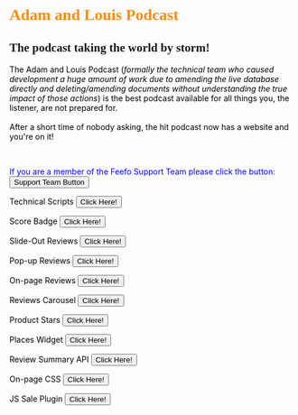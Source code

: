 <html lang="en">
<head>
    <meta charset="UTF-8">
    <style>
        h1   {color: darkorange;}
        p    {color: black;}
    </style>
</head>
<body>
<h1 style="font-family:verdana;">Adam and Louis Podcast</h1>
<h2 style="font-family:Comic sans MS;">The podcast taking the world by storm!</h2>
<p>The Adam and Louis Podcast (<em>formally the technical team who caused development a huge amount of work due to amending the live database directly and deleting/amending documents without understanding the true impact of those actions</em>) is the best podcast available for all things you, the listener, are not prepared for.
    <br /><br /> After a short time of nobody asking, the hit podcast now has a website and you're on it!</p>
<br />
<p id="demo" style="color:blue;">If you are a member of the Feefo Support Team please click the button: <button type="button" onclick='document.getElementById("demo").innerHTML = "Hello Support Team!"'>Support Team Button</button></p>

<form action="technical_data-cleanup.html"><p>Technical Scripts    <button type="submit">Click Here!</button></p></form>

<form action="score_badge.html"><p>Score Badge    <button type="submit">Click Here!</button></p></form>
<form action="slide_out.html"><p>Slide-Out Reviews    <button type="submit">Click Here!</button></p></form>
<form action="pop_up.html"><p>Pop-up Reviews    <button type="submit">Click Here!</button></p></form>
<form action="on_page.html"><p>On-page Reviews    <button type="submit">Click Here!</button></p></form>
<form action="reviews_carousel.html"><p>Reviews Carousel    <button type="submit">Click Here!</button></p></form>
<form action="product_stars.html"><p>Product Stars    <button type="submit">Click Here!</button></p></form>
<form action="places_widget.html"><p>Places Widget    <button type="submit">Click Here!</button></p></form>
<form action="ReviewSummaryAPI.html"><p>Review Summary API   <button type="submit">Click Here!</button></p></form>
<form action="on_page_css.html"><p>On-page CSS  <button type="submit">Click Here!</button></p></form>
<form action="JSplugin.html"><p>JS Sale Plugin   <button type="submit">Click Here!</button></p></form>
</body>
</html>